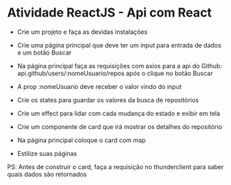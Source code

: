 # Atividade ReactJS - Api com React

- Crie um projeto e faça as devidas instalações

- Crie uma página principal que deve ter um input para entrada de dados e um botão Buscar

- Na página principal faça as requisições com axios para a api do Github: api.github/users/:nomeUsuario/repos após o clique no botão Buscar

- A prop :nomeUsuario deve receber o valor vindo do input

- Crie os states para guardar os valores da busca de repositórios

- Crie um effect para lidar com cada mudança do estado e exibir em tela

- Crie um componente de card que irá mostrar os detalhes do repositório

- Na página principal coloque o card com map

- Estilize suas páginas

PS: Antes de construir o card, faça a requisição no thunderclient para saber quais dados são retornados

